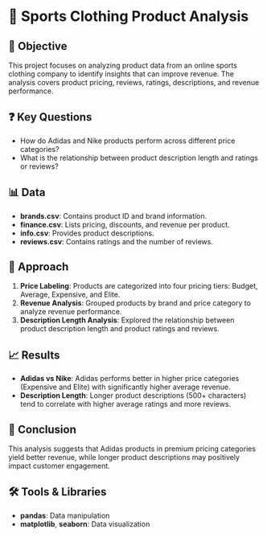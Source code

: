 # 👟 Sports Clothing Product Analysis

## 📝 Objective
This project focuses on analyzing product data from an online sports clothing company to identify insights that can improve revenue. The analysis covers product pricing, reviews, ratings, descriptions, and revenue performance.

## ❓ Key Questions
- How do Adidas and Nike products perform across different price categories?
- What is the relationship between product description length and ratings or reviews?

## 📊 Data
- **brands.csv**: Contains product ID and brand information.
- **finance.csv**: Lists pricing, discounts, and revenue per product.
- **info.csv**: Provides product descriptions.
- **reviews.csv**: Contains ratings and the number of reviews.

## 🧠 Approach
1. **Price Labeling**: Products are categorized into four pricing tiers: Budget, Average, Expensive, and Elite.
2. **Revenue Analysis**: Grouped products by brand and price category to analyze revenue performance.
3. **Description Length Analysis**: Explored the relationship between product description length and product ratings and reviews.

## 📈 Results
- **Adidas vs Nike**: Adidas performs better in higher price categories (Expensive and Elite) with significantly higher average revenue.
- **Description Length**: Longer product descriptions (500+ characters) tend to correlate with higher average ratings and more reviews.

## 🚀 Conclusion
This analysis suggests that Adidas products in premium pricing categories yield better revenue, while longer product descriptions may positively impact customer engagement.

## 🛠️ Tools & Libraries
- **pandas**: Data manipulation
- **matplotlib**, **seaborn**: Data visualization
